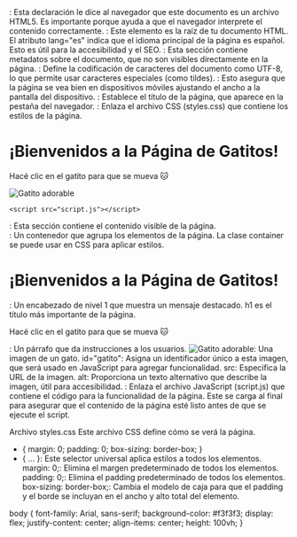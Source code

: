 <!DOCTYPE html>
<!DOCTYPE html>: Esta declaración le dice al navegador que este documento es un archivo HTML5. Es importante porque ayuda a que el navegador interprete el contenido correctamente.

<html lang="es">
<html lang="es">: Este elemento es la raíz de tu documento HTML. El atributo lang="es" indica que el idioma principal de la página es español. Esto es útil para la accesibilidad y el SEO.

<head>
    <meta charset="UTF-8">
    <meta name="viewport" content="width=device-width, initial-scale=1.0">
    <title>Gatitos Geniales</title>
    <link rel="stylesheet" href="styles.css">
</head>
<head>: Esta sección contiene metadatos sobre el documento, que no son visibles directamente en la página.
<meta charset="UTF-8">: Define la codificación de caracteres del documento como UTF-8, lo que permite usar caracteres especiales (como tildes).
<meta name="viewport" content="width=device-width, initial-scale=1.0">: Esto asegura que la página se vea bien en dispositivos móviles ajustando el ancho a la pantalla del dispositivo.
<title>Gatitos Geniales</title>: Establece el título de la página, que aparece en la pestaña del navegador.
<link rel="stylesheet" href="styles.css">: Enlaza el archivo CSS (styles.css) que contiene los estilos de la página.

<body>
    <div class="container">
        <h1>¡Bienvenidos a la Página de Gatitos!</h1>
        <p>Hacé clic en el gatito para que se mueva 🐱</p>
        <img id="gatito" src="https://placekitten.com/200/200" alt="Gatito adorable">
    </div>
    
    <script src="script.js"></script>
</body>
<body>: Esta sección contiene el contenido visible de la página.
<div class="container">: Un contenedor que agrupa los elementos de la página. La clase container se puede usar en CSS para aplicar estilos.
<h1>¡Bienvenidos a la Página de Gatitos!</h1>: Un encabezado de nivel 1 que muestra un mensaje destacado. h1 es el título más importante de la página.
<p>Hacé clic en el gatito para que se mueva 🐱</p>: Un párrafo que da instrucciones a los usuarios.
<img id="gatito" src="https://placekitten.com/200/200" alt="Gatito adorable">: Una imagen de un gato.
id="gatito": Asigna un identificador único a esta imagen, que será usado en JavaScript para agregar funcionalidad.
src: Especifica la URL de la imagen.
alt: Proporciona un texto alternativo que describe la imagen, útil para accesibilidad.
<script src="script.js"></script>: Enlaza el archivo JavaScript (script.js) que contiene el código para la funcionalidad de la página. Este se carga al final para asegurar que el contenido de la página esté listo antes de que se ejecute el script.

Archivo styles.css
Este archivo CSS define cómo se verá la página.

* {
    margin: 0;
    padding: 0;
    box-sizing: border-box;
}
* { ... }: Este selector universal aplica estilos a todos los elementos.
margin: 0;: Elimina el margen predeterminado de todos los elementos.
padding: 0;: Elimina el padding predeterminado de todos los elementos.
box-sizing: border-box;: Cambia el modelo de caja para que el padding y el borde se incluyan en el ancho y alto total del elemento.

body {
    font-family: Arial, sans-serif;
    background-color: #f3f3f3;
    display: flex;
    justify-content: center;
    align-items: center;
    height: 100vh;
}
